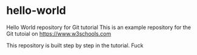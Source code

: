 # hello-world
Hello World repository for Git tutorial
This is an example repository for the Git tutoial on https://www.w3schools.com

This repository is built step by step in the tutorial.
Fuck
